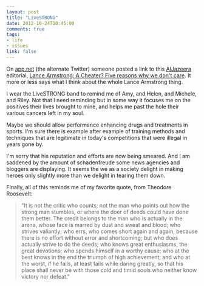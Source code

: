 ```yaml
---
layout: post
title: "LiveSTRONG"
date: 2012-10-24T10:45:00
comments: true
tags:
- life
- issues
link: false
---
```

On [app.net](https://join.app.net) (the alternate Twitter) someone posted a link to this [AlJazeera](http://www.aljazeera.com "AlJazeera") editorial, [Lance Armstrong: A Cheater? Five reasons why we don't care](http://www.aljazeera.com/indepth/opinion/2012/10/201210236357172286.html "Lance Armstrong: A Cheater? Five reasons why we don't care"). It more or less says what I think about the whole Lance Armstrong thing.


I wear the LiveSTRONG band to remind me of Amy, and Helen, and Michele, and Riley. Not that I need reminding but in some way it focuses me on the positives their lives brought to mine, and helps me past the hole their various cancers left in my soul.

Maybe we should allow performance enhancing drugs and treatments in sports. I'm sure there is example after example of training methods and techniques that are legitimate in today's competitions that were illegal in years gone by. 

I'm sorry that his reputation and efforts are now being smeared. And I am saddened by the amount of schadenfreude some news agencies and bloggers are displaying. It seems the we as a society delight in making heroes only slightly more than we delight in tearing them down.

Finally, all of this reminds me of my favorite quote, from Theodore Roosevelt:

>"It is not the critic who counts; not the man who points out how the strong man stumbles, or where the doer of deeds could have done them better. The credit belongs to the man who is actually in the arena, whose face is marred by dust and sweat and blood; who strives valiantly; who errs, who comes short again and again, because there is no effort without error and shortcoming; but who does actually strive to do the deeds; who knows great enthusiasms, the great devotions; who spends himself in a worthy cause; who at the best knows in the end the triumph of high achievement, and who at the worst, if he fails, at least fails while daring greatly, so that his place shall never be with those cold and timid souls who neither know victory nor defeat."
